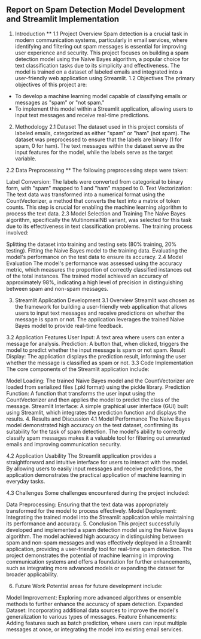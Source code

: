 ## Report on Spam Detection Model Development and Streamlit Implementation
1. Introduction
** 1.1 Project Overview
Spam detection is a crucial task in modern communication systems, particularly in email services, where identifying and filtering out spam messages is essential for improving user experience and security. This project focuses on building a spam detection model using the Naive Bayes algorithm, a popular choice for text classification tasks due to its simplicity and effectiveness. The model is trained on a dataset of labeled emails and integrated into a user-friendly web application using Streamlit.
1.2 Objectives
The primary objectives of this project are:
* To develop a machine learning model capable of classifying emails or messages as "spam" or "not spam."
* To implement this model within a Streamlit application, allowing users to input text messages and receive real-time predictions.
2. Methodology
2.1 Dataset
The dataset used in this project consists of labeled emails, categorized as either "spam" or "ham" (not spam). The dataset was preprocessed to ensure that the labels are binary (1 for spam, 0 for ham). The text messages within the dataset serve as the input features for the model, while the labels serve as the target variable.

2.2 Data Preprocessing
** The following preprocessing steps were taken:

Label Conversion: The labels were converted from categorical to binary form, with "spam" mapped to 1 and "ham" mapped to 0.
Text Vectorization: The text data was transformed into a numerical format using the CountVectorizer, a method that converts the text into a matrix of token counts. This step is crucial for enabling the machine learning algorithm to process the text data.
2.3 Model Selection and Training
The Naive Bayes algorithm, specifically the MultinomialNB variant, was selected for this task due to its effectiveness in text classification problems. The training process involved:

Splitting the dataset into training and testing sets (80% training, 20% testing).
Fitting the Naive Bayes model to the training data.
Evaluating the model's performance on the test data to ensure its accuracy.
2.4 Model Evaluation
The model's performance was assessed using the accuracy metric, which measures the proportion of correctly classified instances out of the total instances. The trained model achieved an accuracy of approximately 98%, indicating a high level of precision in distinguishing between spam and non-spam messages.

3. Streamlit Application Development
3.1 Overview
Streamlit was chosen as the framework for building a user-friendly web application that allows users to input text messages and receive predictions on whether the message is spam or not. The application leverages the trained Naive Bayes model to provide real-time feedback.

3.2 Application Features
User Input: A text area where users can enter a message for analysis.
Prediction: A button that, when clicked, triggers the model to predict whether the input message is spam or not spam.
Result Display: The application displays the prediction result, informing the user whether the message is classified as spam or not.
3.3 Code Implementation
The core components of the Streamlit application include:

Model Loading: The trained Naive Bayes model and the CountVectorizer are loaded from serialized files (.pkl format) using the pickle library.
Prediction Function: A function that transforms the user input using the CountVectorizer and then applies the model to predict the class of the message.
Streamlit Interface: A simple graphical user interface (GUI) built using Streamlit, which integrates the prediction function and displays the results.
4. Results and Discussion
4.1 Model Performance
The Naive Bayes model demonstrated high accuracy on the test dataset, confirming its suitability for the task of spam detection. The model's ability to correctly classify spam messages makes it a valuable tool for filtering out unwanted emails and improving communication security.

4.2 Application Usability
The Streamlit application provides a straightforward and intuitive interface for users to interact with the model. By allowing users to easily input messages and receive predictions, the application demonstrates the practical application of machine learning in everyday tasks.

4.3 Challenges
Some challenges encountered during the project included:

Data Preprocessing: Ensuring that the text data was appropriately transformed for the model to process effectively.
Model Deployment: Integrating the trained model into the Streamlit application while maintaining its performance and accuracy.
5. Conclusion
This project successfully developed and implemented a spam detection model using the Naive Bayes algorithm. The model achieved high accuracy in distinguishing between spam and non-spam messages and was effectively deployed in a Streamlit application, providing a user-friendly tool for real-time spam detection. The project demonstrates the potential of machine learning in improving communication systems and offers a foundation for further enhancements, such as integrating more advanced models or expanding the dataset for broader applicability.

6. Future Work
Potential areas for future development include:

Model Improvement: Exploring more advanced algorithms or ensemble methods to further enhance the accuracy of spam detection.
Expanded Dataset: Incorporating additional data sources to improve the model's generalization to various types of messages.
Feature Enhancements: Adding features such as batch prediction, where users can input multiple messages at once, or integrating the model into existing email services.
